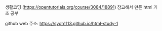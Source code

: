 생활코딩 (https://opentutorials.org/course/3084/18891) 참고해서 만든 html 기초 공부

github web 주소: https://syoh1113.github.io/html-study-1
